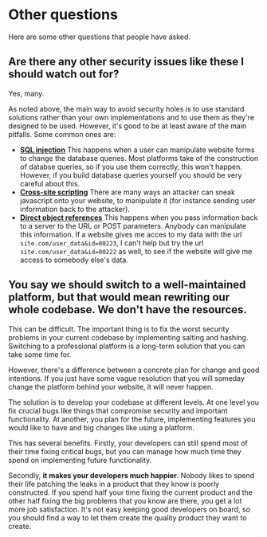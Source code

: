 # Other questions

Here are some other questions that people have asked.

## Are there any other security issues like these I should watch out for?

Yes, many. 

As noted above, the main way to avoid security holes is to use standard solutions rather than your own implementations and to use them as they're designed to be used. However, it's good to be at least aware of the main pitfalls. Some common ones are:
* **[SQL injection](https://www.csoonline.com/article/3257429/application-security/what-is-sql-injection-this-oldie-but-goodie-can-make-your-web-applications-hurt.html)** This happens when a user can manipulate website forms to change the database queries. Most platforms take of  the construction of databse queries, so if you use them correctly, this won't happen. However, if you build database queries yourself you should be very careful about this.
* **[Cross-site scripting](https://en.wikipedia.org/wiki/Cross-site_scripting)** There are many ways an attacker can sneak javascript onto your website, to manipulate it (for instance sending user information back to the attacker). 
* **[Direct object references](http://www.hackingarticles.in/beginner-guide-insecure-direct-object-references/)** This happens when you pass information back to a server to the URL or POST parameters. Anybody can manipulate this information. If a website gives me acces to my data with the url ```site.com/user_data&id=00223```, I can't help but try the url  ```site.com/user_data&id=00222``` as well, to see if the website will give me access to somebody else's data. 

## You say we should switch to a well-maintained platform, but that would mean rewriting our whole codebase. We don't have the resources.

This can be difficult. The important thing is to fix the worst security problems in your 
current codebase by implementing salting and hashing. Switching to a professional platform
is a long-term solution that you can take some time for.

However, there's a difference between a concrete plan for change and good intentions. If you 
just have some vague resolution that you will someday change the platform behind your website, it 
will never happen.

The solution is to develop your codebase at different levels. At one level you fix crucial 
bugs like things that compromise security and important functionality. At another, you plan
 for the future, implementing features you would like to have and big changes like using a 
 platform.

This has several benefits. Firstly, your developers can still spend most of their time 
fixing critical bugs, but you can manage how much time they spend on implementing future 
functionality. 

Secondly, **it makes your developers much happier**. Nobody likes to spend 
their life patching the leaks in a product that they know is poorly constructed. If you spend 
half your time fixing the current product and the other half fixing the big problems that 
you know are there, you get a lot more job satisfaction. It's not easy keeping good developers
on board, so you should find a way to let them create the quality product they want to create.

